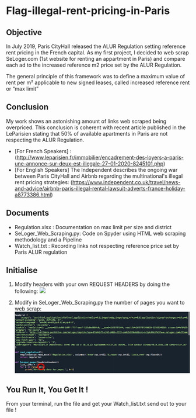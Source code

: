 # Flag-illegal-rent-pricing-in-Paris

## Objective

In July 2019, Paris CityHall released the ALUR Regulation setting reference rent pricing in the French capital. As my first project, I decided to web scrap SeLoger.com (1st website for renting an appartment in Paris) and compare each ad to the increased reference m2 price set by the ALUR Regulation.

The general principle of this framework was to define a maximum value of rent per m² applicable to new signed leases, called increased reference rent or “max limit”

## Conclusion

My work shows an astonishing amount of links web scraped being overpriced.
This conclusion is coherent with recent article published in the LeParisien stating that 50% of available apartments in Paris are not respecting the ALUR Regulation.
- [For French Speakers] : (http://www.leparisien.fr/immobilier/encadrement-des-loyers-a-paris-une-annonce-sur-deux-est-illegale-27-01-2020-8245101.php)
- [For English Speakers] The Independent describes the ongoing war between Paris CityHall and Airbnb regarding the multinational's illegal rent pricing strategies: (https://www.independent.co.uk/travel/news-and-advice/airbnb-paris-illegal-rental-lawsuit-adverts-france-holiday-a8773386.html)


## Documents

- Regulation.xlsx : Documentation on max limit per size and district
- SeLoger_Web_Scraping.py: Code on Spyder using HTML web scraping methodology and a Pipeline
- Watch_list.txt : Recording links not respecting reference price set by Paris ALUR regulation

## Initialise

1. Modify headers with your own REQUEST HEADERS by doing the following:
![](Request_Headers.gif)

2. Modify in SeLoger_Web_Scraping.py the number of pages you want to web scrap:
![](Code_Screenshot.jpg)


## You Run It, You Get It !
From your terminal, run the file and get your Watch_list.txt send out to your file ! 
